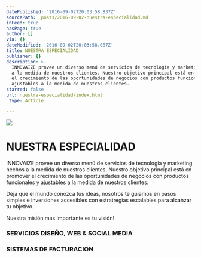 ```yaml
---
datePublished: '2016-09-02T20:03:58.837Z'
sourcePath: _posts/2016-09-02-nuestra-especialidad.md
inFeed: true
hasPage: true
author: []
via: {}
dateModified: '2016-09-02T20:03:58.087Z'
title: NUESTRA ESPECIALIDAD
publisher: {}
description: >-
  INNOVAIZE provee un diverso menú de servicios de tecnología y marketing hechos
  a la medida de nuestros clientes. Nuestro objetivo principal está en promover
  el crecimiento de las oportunidades de negocios con productos funcionales y
  ajustables a la medida de nuestros clientes.
starred: false
url: nuestra-especialidad/index.html
_type: Article

---
```

![](https://the-grid-user-content.s3-us-west-2.amazonaws.com/af2f2a47-a21d-43f8-b8c9-79d6e67dfb51.jpg)

# NUESTRA ESPECIALIDAD

INNOVAIZE provee un diverso menú de servicios de tecnología y marketing hechos a la medida de nuestros clientes. Nuestro objetivo principal está en promover el crecimiento de las oportunidades de negocios con productos funcionales y ajustables a la medida de nuestros clientes.

Deja que el mundo conozca tus ideas, nosotros te guiamos en pasos simples e inversiones accesibles con estratregias escalables para alcanzar tu objetivo.

Nuestra misión mas importante es tu visión!

### SERVICIOS DISEÑO, WEB & SOCIAL MEDIA

### SISTEMAS DE FACTURACION
